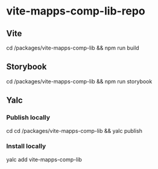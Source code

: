 # vite-mapps-comp-lib-repo

## Vite

cd /packages/vite-mapps-comp-lib && npm run build

## Storybook

cd /packages/vite-mapps-comp-lib && npm run storybook

## Yalc

### Publish locally

cd cd /packages/vite-mapps-comp-lib && yalc publish

### Install locally

yalc add vite-mapps-comp-lib

